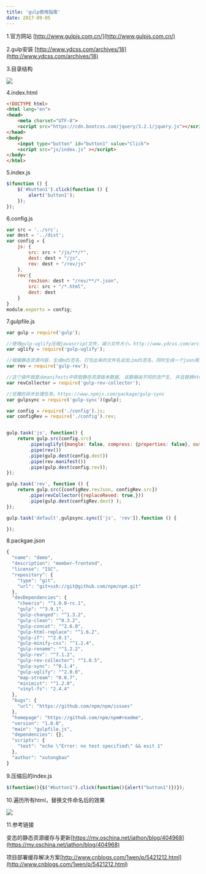 ```yaml
---
title: 'gulp使用指南'
date: 2017-09-05
---   
```

1.官方网站 [http://www.gulpjs.com.cn/](http://www.gulpjs.com.cn/)

2.gulp安装 [http://www.ydcss.com/archives/18](http://www.ydcss.com/archives/18)

3.目录结构

![](https://img-blog.csdn.net/20170905105414398?watermark/2/text/aHR0cDovL2Jsb2cuY3Nkbi5uZXQveHV0b25nYmFv/font/5a6L5L2T/fontsize/400/fill/I0JBQkFCMA/dissolve/70/gravity/Center)

4.index.html

```html
<!DOCTYPE html>
<html lang="en">
<head>
    <meta charset="UTF-8">
    <script src="https://cdn.bootcss.com/jquery/3.2.1/jquery.js"></script>
</head>
<body>
    <input type="button" id="button1" value="Click">
    <script src="js/index.js" ></script>
</body>
</html>
```

5.index.js

```javascript
$(function () {
    $('#button1').click(function () {
        alert('button1');
    });
});
```

6.config.js

```javascript
var src = '../src';
var dest = '../dist';
var config = {
    js: {
        src: src + "/js/**/*",
        dest: dest + "/js",
        rev: dest + "/rev/js"
    },
    rev:{
        revJson: dest + "/rev/**/*.json",
        src: src + "/*.html",
        dest: dest
    }
}
module.exports = config;
```
  

7.gulpfile.js

```javascript
var gulp = require('gulp');

//使用gulp-uglify压缩javascript文件，减小文件大小。http://www.ydcss.com/archives/54
var uglify = require('gulp-uglify');

//根据静态资源内容，生成md5签名，打包出来的文件名会加上md5签名，同时生成一个json用来保存文件名路径对应关系。http://www.cnblogs.com/1wen/p/5421212.html
var rev = require('gulp-rev');

//这个插件就是从manifests中获取静态资源版本数据, 该数据由不同的流产生, 并且替换html中的链接。 http://blog.csdn.net/hayleyxia/article/details/46969711
var revCollector = require('gulp-rev-collector');

//优雅的异步处理任务。https://www.npmjs.com/package/gulp-sync
var gulpsync = require('gulp-sync')(gulp);

var config = require('./config').js;
var configRev = require('./config').rev;


gulp.task('js', function() {
    return gulp.src(config.src)
        .pipe(uglify({mangle: false, compress: {properties: false}, output: {quote_keys: true}}))
        .pipe(rev())
        .pipe(gulp.dest(config.dest))
        .pipe(rev.manifest())
        .pipe(gulp.dest(config.rev));
});

gulp.task('rev', function () {
    return gulp.src([configRev.revJson, configRev.src])
        .pipe(revCollector({replaceReved: true,}))
        .pipe(gulp.dest(configRev.dest) );
});

gulp.task('default',gulpsync.sync(['js', 'rev']),function () {

});
```
  

8.packgae.json
```javascript
{
  "name": "demo",
  "description": "member-frontend",
  "license": "ISC",
  "repository": {
    "type": "git",
    "url": "git+ssh://git@github.com/npm/npm.git"
  },
  "devDependencies": {
    "cheerio": "^1.0.0-rc.1",
    "gulp": "^3.9.1",
    "gulp-changed": "^1.3.2",
    "gulp-clean": "^0.3.2",
    "gulp-concat": "^2.6.0",
    "gulp-html-replace": "^1.6.2",
    "gulp-if": "^2.0.1",
    "gulp-minify-css": "^1.2.4",
    "gulp-rename": "^1.2.2",
    "gulp-rev": "^7.1.2",
    "gulp-rev-collector": "^1.0.5",
    "gulp-sync": "^0.1.4",
    "gulp-uglify": "^2.0.0",
    "map-stream": "0.0.7",
    "minimist": "^1.2.0",
    "vinyl-fs": "2.4.4"
  },
  "bugs": {
    "url": "https://github.com/npm/npm/issues"
  },
  "homepage": "https://github.com/npm/npm#readme",
  "version": "1.0.0",
  "main": "gulpfile.js",
  "dependencies": {},
  "scripts": {
    "test": "echo \"Error: no test specified\" && exit 1"
  },
  "author": "xutongbao"
}
```

9.压缩后的index.js

```javascript
$(function(){$("#button1").click(function(){alert("button1")})});
```

10.遍历所有html，替换文件命名后的效果

![](https://img-blog.csdn.net/20170905110148379?watermark/2/text/aHR0cDovL2Jsb2cuY3Nkbi5uZXQveHV0b25nYmFv/font/5a6L5L2T/fontsize/400/fill/I0JBQkFCMA/dissolve/70/gravity/Center)

11.参考链接

变态的静态资源缓存与更新[https://my.oschina.net/jathon/blog/404968](https://my.oschina.net/jathon/blog/404968)

项目部署缓存解决方案[http://www.cnblogs.com/1wen/p/5421212.html](http://www.cnblogs.com/1wen/p/5421212.html)